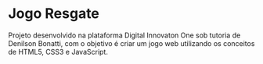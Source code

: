 # Jogo Resgate
Projeto desenvolvido na plataforma Digital Innovaton One sob tutoria de Denilson Bonatti, com o objetivo é criar um jogo web utilizando os conceitos de HTML5, CSS3 e JavaScript.
